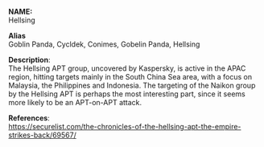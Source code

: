 **NAME:**  
Hellsing  
  
**Alias**  
Goblin Panda, Cycldek, Conimes, Gobelin Panda, Hellsing  

**Description**:   
The Hellsing APT group, uncovered by Kaspersky, is active in the APAC region, hitting targets mainly in the South China Sea area, with a focus on Malaysia, the Philippines and Indonesia. The targeting of the Naikon group by the Hellsing APT is perhaps the most interesting part, since it seems more likely to be an APT-on-APT attack.
  
**References**:  
https://securelist.com/the-chronicles-of-the-hellsing-apt-the-empire-strikes-back/69567/